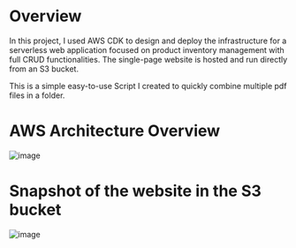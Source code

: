 # Overview
In this project, I used AWS CDK to design and deploy the infrastructure for a serverless web application focused on product inventory management with full CRUD functionalities. The single-page website is hosted and run directly from an S3 bucket.

This is a simple easy-to-use Script I created to quickly combine multiple pdf files in a folder.

# AWS Architecture Overview
![image](https://github.com/user-attachments/assets/3aa7d59f-8d19-49ee-bef8-deb67c711986)


# Snapshot of the website in the S3 bucket
![image](https://github.com/user-attachments/assets/766ff47a-d2a5-4913-8c25-1bb9907fdc8a)
